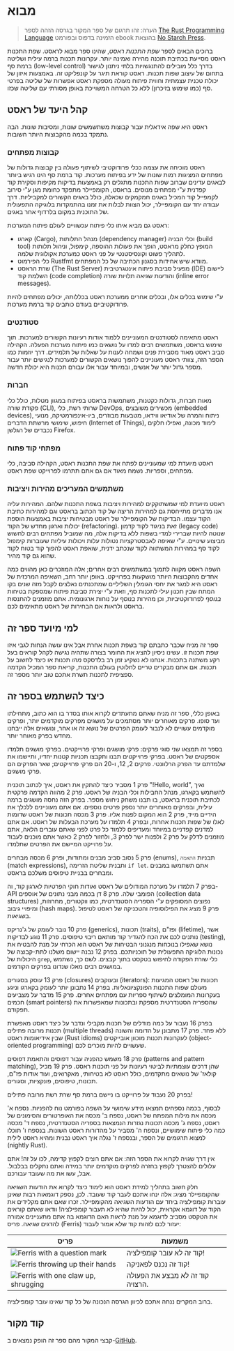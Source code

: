 # מבוא

> הערה: זהו תרגום של ספר המקור בגרסה הזהה לספר [The Rust Programming Language][nsprust] הזמינה בדפוס ובפורמט ebook בהוצאת [No Starch Press][nsp].

ברוכים הבאים לספר *שפת התכנות ראסט*, שהינו ספר מבוא לראסט. שפת התכנות ראסט מסייעת בכתיבת תוכנה מהירה ואמינה יותר. עקרונות תכנות ברמה עילית ושליטה ברמת סף (low-level control) בדרך כלל מובילים להתנגשויות בלתי ניתנון לגישור בתחום של עיצוב שפות תכנות. ראסט קוראת תיגר על קונפליקט זה. באמצעות איזון של יכולת טכנית עצמתית וחווית פיתוח מעולה מספקת ראסט אפשרות של שליטה בפרטי סף (כמו שימוש בזיכרון) ללא כל הטרחה המשוייכת באופן מסורתי עם שליטה שכזו.

## קהל היעד של ראסט

ראסט היא שפה אידאלית עבור קבוצות משתשמשים שונות, ומסיבות שונות. הבה נתמקד בכמה מהקבוצות היותר חשובות.

### קבוצות מפתחים

ראסט מוכיחה את עצמה ככלי פרודוקטיבי לשיתוף פעולה בין קבוצות גדולות של מפתחים המציגות רמות שונות של ידע בפיתוח מערכות. קוד ברמת סף הינו רגיש ביותר לבאגים עדינים שברוב שפות התכנות מתגלים רק באמצעות בדיקות מקיפות וסקירת קוד קפדנית ע"י מפתחים מנוסים. בראסט, הקומפיילר מתפקד כחומת מגן ע"י סירוב לקמפייל קוד המכיל באגים חמקמקים שכאלה, כולל באגים הקשורים למקביליות. דרך עבודה יחד עם הקומפיילר, יכול הצוות לבלות את זמנו בהתמקדות בלוגיקה התפעולית של התוכנית במקום בלרדוף אחר באגים.

ראסט גם מביא איתו כלי פיתוח עכשוויים לעולם פיתוח המערכות:

* קארגו (Cargo), מנהל התלותות (dependency manager) וכלי הבניה (build tool) המופץ כחלק מראסט, הופך את פעולות ההוספה, קימפול, וניהול תלותות לתהליך פשוט וקונסיסטנטי על פני ראסט כמערכת אקולוגית שלמה.
* כלי הפירמוט Rustfmt מוודא שיש אחידות בסגנון הכתיבה של כל המפתחים.
* שרת הראסט (The Rust Server) מפעיל סביבת פיתוח אינטגרטיבית (IDE) ליישום השלמת קוד (code completion) והודעות שגיאה תלויות שורה (inline error messages).

ע"י שימוש בכלים אלו, ובכלים אחרים ממערכת ראסט בכללותה, יכולים מפתחים להיות פרודוקטיביים בעודם כותבים קוד ברמת מערכות.

### סטודנטים

ראסט מתאימה לסטודנטים המעוניינים ללמוד אודות רעיונות הקשורים למערכות. תוך שימוש בראסט, משתמשים רבים למדו על נושאים כמו פיתוח מערכות הפעלה. הקהילה סביב ראסט מאוד מסבירת פנים ושמחה לענות על שאלות של תלמידים. דרך יוזמות כמו הספר הזה, צוותי ראסט מעוניינים להפוך נושאים הקשורים למערכות לנגישים יותר עבור מספר גדול יותר של אנשים, ובמיוחד עבור אלו עבורם תכנות היא יכולת חדשה.

### חברות

מאות חברות, גדולות כקטנות, משתמשות בראסט בפיתוח במגוון מטלות, כולל כלי פקודת שורה (CLI), שרותי רשת, כלי DevOps, מכשירים משובצים (embedded devices), ניתוח והמרה של אודיאו ווידאו, מטבעות מבוזרים, ביו-אינפורמטיקה, מנועי חיפוש, שימושי מרשתת הדברים (Internet of Things), לימוד מכונה, ואפילו חלקים נכבדים של הגלשן Firefox.

### מפתחי קוד פתוח

ראסט מיועדת למי שמעוניינים לפתח את שפת התכנות ראסט, הקהילה סביבה, כלי מפתחים, וספריות. נשמח מאוד אם גם אתם תתרמו לפרוייקט שפת ראסט.

### משתמשים המעריכים מהירות ויציבות

ראסט מיועדת למי שמשתוקקים למהירות ויציבות בשפת התכנות שלהם. המהירות עליה אנו מדברים מתייחסת גם למהירות הריצה של קוד הכתוב בראסט וגם למהירות כתיבת הקוד עצמו. הבדיקות של הקומפיילר של ראסט מבטיחות יציבות באמצעות הוספת יכולות וארגון מחדש של הקוד (refactoring). זאת בניגוד לקוד קדמון (legacy code) שנוטה להיות שברירי למדי בשפות ללא בדיקות אלה, מה שמוביל מפתחים רבים לחשוש מביצוע שינויים. ע"י שאיפה לאבסטרקציות נטולות עלות ויכולות עיליות שעוברות קימפול לקוד סף במהירות המשתווה לקוד שנכתב ידנית, שואפת ראסט להפוך קוד בטוח לקוד שהוא גם קוד מהיר.

השפה ראסט מקווה לתמוך במשתמשים רבים אחרים; אלה המוזכרים כאן מהווים כמה אחדים מהקבוצות היותר מושקעות בפרוייקט. באופן יותר רחב, השאיפה המרכזית של ראסט היא למגר את יחסי הגומלין השליליים שמתכנתים נאלצים לקבל מזה שנים בקו המתח שבין תכנון עילי לתכנות סף, וזאת ע"י יצירת סביבת פיתוח שמספקת בטיחות *בנוסף* לפרודוקטיביות, וכן מהירות *בנוסף* על נוחות ארגונומית. אתם מוזמנים להתנסות בראסט ולראות אם הבחירות של ראסט מתאימים לכם.

## למי מיועד ספר זה

ספר זה מניח שכבר כתבתם קוד בשפת תכנות אחרת אבל אינו עושה הנחות לגבי איזו שפת תכנות זו. עשינו ניסיון להציג את החומר בצורה שתהיה נגישה לקהל קוראים בעל רקע משתנה בתכנות. אנחנו לא נשקיע זמן רב בלדסקס *מהו* תכנות או כיצד לחשוב על תכנות. אם אתם מבקרים טריים לחלוטין בעולם התכנות, קריאת ספר המכיל הקדמה ספציפית לתכנות תשרת אתכם טוב יותר מספר זה.

## כיצד להשתמש בספר זה

באופן כללי, ספר זה מניח שאתם מתעתדים לקרוא אותו בסדר בו הוא כתוב, מתחילתו ועד סופו. פרקים מאוחרים יותר מסתמכים על מושגים מפרקים מוקדמים יותר, ופרקים מוקדמים עשויים לא לנבור לעומק הפרטים של נושא זה או אחר, ונושאים אלה ייבחנו מחדש בפרק מאוחר יותר.

בספר זה תמצאו שני סוגי פרקים: פרקי מושגים ופרקי פרוייקטים. בפרקי מושגים תלמדו אספקטים של ראסט. בפרקי פרוייקטים תבנו ותקבצו תכניות קטנות יחדיו, ותיישמו את שלמדתם עד הפרק הרלוונטי. פרקים 2, 12, ו-20 הם פרקי פרוייקטים; שאר הפרקים הם פרקי מושגים.

פרק 1 מסביר כיצד להתקין את ראסט, איך לכתוב תוכנית "!Hello, world", ואיך להשתמש בקארגו, מנהל החבילות וכלי הבניה של ראסט. פרק 2 מהווה הקדמה פרקטית לכתיבת תוכנית בראסט, בו תבנו משחק ניחוש מספר. בפרק הזה נחסה מושגים ברמה עילית, ובפרקים מאוחרים יותר נספק פרטים נוספים. אם אתם מעוניינים ללכלך את הידיים מייד, פרק 2 הוא המקום לפנות אליו. פרק 3 מכסה תכונות של ראסט שדומות לאלו של שפות תכנות אחרות, ובפרק 4 תלמדו על מערכת הבעלות של ראסט. אם אתם למדנים קפדניים במיוחד ומעדיפים ללמוד כל פרט לפני שאתם עוברים הלאה, אתם מוזמנים לדלק על פרק 2 ולפנות ישר לפרק 3, ולחזור לפרק 2 כאשר אתם מוכנים לעבוד על פרוייקט המיישם את הפרטים שתלמדו.

פרק 5 נסוב סביב מבנים ומתודות, ופרק 6 מכסה מבחרים (enums), תבניות `התאמה` (match expressions), ותבנית שליטת הזרימה `if let`. אתם תשתמשו במבנים ומבחרים בבניית טיפוסים משלכם בראסט.

בפרק 7 תלמדו על מערכת המודולים של ראסט ואודות חוקי הפרטיות לארגון קוד, וה-API הפומבי שלה. פרק 8 דן בכמה מבני נתונים של אוספים (collection data structures) נפוצים המסופקים ע"י הספריה הסטנדרטית, כמו ווקטורים, מחרוזות, ומיפויי גיבוב (hash maps). פרק 9 מציג את הפילוסופיה והטכניקה של ראסט לטיפול בשגיאות.

פרק 10 נובר לעומק של ג'נריקס (generics), תכונות (traits), ופז"ם (lifetime), אשר נותנים לכם את הכח להגדיר קוד מותאם ריבוי טיפוסים. פרק 11 נוגע לבדיקות (testing), נושא שאפילו בנוכחות מנגנוני הבטיחות של ראסט הוא הכרחי על מנת להבטיח את נכונות הלוגיקה התפעולית של תוכניותכם. בפרק 12 נבנה יישום משלנו לתת-קבוצה של היכולות של `grep`, כלי שורת הפקודה לחיפוש בטקסט בתוך קבצים. לשם כך, נשתמש במושגים רבים מאלו שנדונו בפרקים הקודמים.

פרק 13 עוסק בסגורים (closures) ובעוקבים (iterators): תכונות של ראסט המגיעות מעולם שפות התכנות הפונקציונאליות. בפרק 14 נתבונן יותר לעומק בקארגו וניגע בעקרונות המומלצים לשיתוף ספריות עם מפתחים אחרים. פרק 15 מדבר על מצביעים חכמים (smart pointers) שהספריה הסטנדרטית מספקת ובתכונות שמאפשרות את תפקודם.

בפרק 16 נעבור על כמה מודלים של תכנות מקבילי ונדבר על כיצד ראסט מאפשרת תכנות מרובה פתילים (multiple threads) ללא פחד. פרק 17 מתבונן על הדומה והשונה שבין אידיאומות ראסט (Rust idioms) לעקרונות תכנות מוכוון אובייקטים (object-oriented programming) שעשויים להיות מוכרים לכם.

פרק 18 משמש כהפניה עבור דפוסים והתאמת דפוסים (patterns and pattern matching), שהן דרכים עוצמתיות לביטוי רעיונות על פני תוכנות ראסט. פרק 19 מכיל קולאז' של נושאים מתקדמים, כולל ראסט לא בטיחותי, מאקרואים, ועוד אודות פז"ם, תכונות, טיפוסים, פונקציות, וסגורים.

בפרק 20 נעבוד על פרוייקט בו ניישם ברמת סף שרת רשת מרובה פתילים!

לבסוף, בכמה נספחים תמצאו מידע שימושי על השפה בפורמט נוח להפניות. נספח א' מכסה את מילות המפתח של ראסט, נספח ב' מכסה את האופרטורים והסימונים של ראסט, נספח ג' מכסה תכונות נגזרות הנמצאות בספריה הסטנדרטית, נספח ד' מכסה כמה כלי פיתוח שימושיים, ונספח ה' מסביר על מהדורות ראסט השונות. בנספח ו' תוכלו למצוא תרגומים של הספר, ובנספח ז' נגלה איך ראסט נבנית ומהיא ראסט לילית (nightly Rust).

אין דרך שגויה לקרוא את הספר הזה: אם אתם רוצים לקפוץ קדימה, לכו על זה! אתם עלולים להצטרך לקפוץ בחזרה לפרקים מוקדמים יותר במידה ואתם נתקלים בבלבול. אבל, עשו את מה שעובד עבורכם.

<span id="ferris"></span>

חלק חשוב בתהליך למידת ראסט הוא לימוד כיצד לקרוא את הודעות השגיאה שהקומפיילר מציג: אלה ינחו אתכם לעבר קוד שעובד. לכן, נספק דוגמאות רבות שאינן עוברות קומפילציה ביחד עם הודעות השגיאה מהקומפיילר. זכרו שאם אתם מקלידים את הקוד של דוגמא אקראית, יכול להיות שהיא לא תעבור קומפילציה! וודאו שאתם קוראים את הטקסט מסביב לדוגמא על מנת לראות האם הדוגמא בה אתם מתעניינים אמורה להדגים שגיאה. פריס (Ferris) יעזור לכם לזהות קוד שלא אמור לעבוד:

| פריס                                                                                                                               | משמעות                           |
| ---------------------------------------------------------------------------------------------------------------------------------- | -------------------------------- |
| <img src="img/ferris/does_not_compile.svg" class="ferris-explain" alt="Ferris with a question mark" />            | קוד זה לא עובר קומפילציה!        |
| <img src="img/ferris/panics.svg" class="ferris-explain" alt="Ferris throwing up their hands" />                   | קוד זה נכנס לפאניקה!             |
| <img src="img/ferris/not_desired_behavior.svg" class="ferris-explain" alt="Ferris with one claw up, shrugging" /> | קוד זה לא מבצע את הפעולה הרצויה. |

ברוב המקרים ננחה אתכם לכיוון הגרסה הנכונה של כל קוד שאינו עובר קומפילציה.

## קוד מקור

קבצי המקור מהם ספר זה הופק נמצאים ב-[GitHub][book].

[nsprust]: https://nostarch.com/rust
[nsp]: https://nostarch.com/

[book]: https://github.com/IttayWeiss/rustbook-heb
